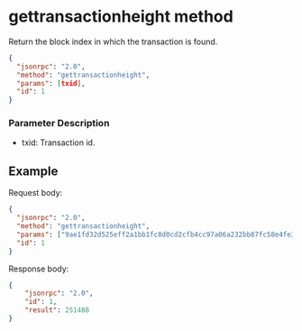 ﻿# gettransactionheight method

Return the block index in which the transaction is found.

```json
{
  "jsonrpc": "2.0",
  "method": "gettransactionheight",
  "params": [txid],
  "id": 1
}
```

### Parameter Description

* txid: Transaction id.

## Example

Request body:

```json
{
  "jsonrpc": "2.0",
  "method": "gettransactionheight",
  "params": ["9ae1fd32d525eff2a1bb1fc8d0cd2cfb4cc97a06a232bb87fc58e4fe3bc2a845"],
  "id": 1
}
```

Response body:

```json
{
    "jsonrpc": "2.0",
    "id": 1,
    "result": 251488
}

```
